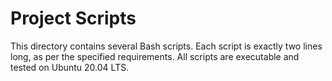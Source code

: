 # Project Scripts

This directory contains several Bash scripts.
Each script is exactly two lines long, as per the specified requirements.
All scripts are executable and tested on Ubuntu 20.04 LTS.

